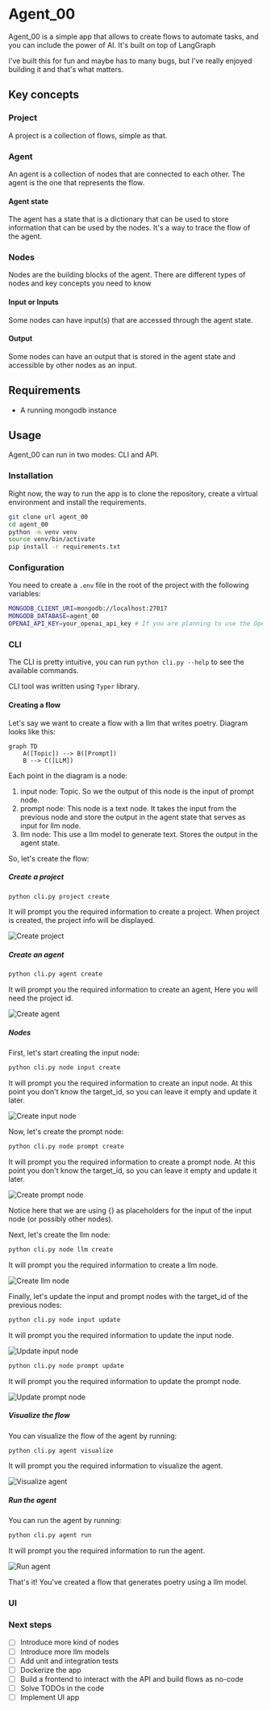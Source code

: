 # Agent_00

Agent_00 is a simple app that allows to create flows to automate tasks, and you can include the power of AI. It's built on top of LangGraph

I've built this for fun and maybe has to many bugs, but I've really enjoyed building it and that's what matters.

## Key concepts

### Project

A project is a collection of flows, simple as that.

### Agent

An agent is a collection of nodes that are connected to each other. The agent is the one that represents the flow.

#### Agent state

The agent has a state that is a dictionary that can be used to store information that can be used by the nodes. It's a way to trace the flow of the agent.

### Nodes

Nodes are the building blocks of the agent. There are different types of nodes and key concepts you need to know

#### Input or Inputs

Some nodes can have input(s) that are accessed through the agent state.

#### Output

Some nodes can have an output that is stored in the agent state and accessible by other nodes as an input.

## Requirements

- A running mongodb instance

## Usage

Agent_00 can run in two modes: CLI and API.

### Installation

Right now, the way to run the app is to clone the repository, create a virtual environment and install the requirements.

```bash
git clone url agent_00
cd agent_00
python -m venv venv
source venv/bin/activate
pip install -r requirements.txt
```

### Configuration

You need to create a `.env` file in the root of the project with the following variables:

```bash
MONGODB_CLIENT_URI=mongodb://localhost:27017
MONGODB_DATABASE=agent_00
OPENAI_API_KEY=your_openai_api_key # If you are planning to use the OpenAI API
```

### CLI

The CLI is pretty intuitive, you can run `python cli.py --help` to see the available commands.

CLI tool was written using `Typer` library.

#### Creating a flow

Let's say we want to create a flow with a llm that writes poetry. Diagram looks like this:

```mermaid
graph TD
    A([Topic]) --> B([Prompt])
    B --> C([LLM])
```
Each point in the diagram is a node:

1. input node: Topic. So we the output of this node is the input of prompt node.
2. prompt node: This node is a text node. It takes the input from the previous node and store the output in the agent state that serves as input for llm node.
3. llm node: This use a llm model to generate text. Stores the output in the agent state.

So, let's create the flow:

##### Create a project
```bash
python cli.py project create
```

It will prompt you the required information to create a project. When project is created, the project info will be displayed.

![Create project](./backend/images/create_project.png)

##### Create an agent

```bash
python cli.py agent create
```

It will prompt you the required information to create an agent, Here you will need the project id.

![Create agent](./backend/images/create_agent.png)

##### Nodes

First, let's start creating the input node:

```bash
python cli.py node input create
```

It will prompt you the required information to create an input node. At this point you don't know the target_id, so you can leave it empty and update it later.

![Create input node](./backend/images/create_input_node.png)

Now, let's create the prompt node:

```bash
python cli.py node prompt create
```

It will prompt you the required information to create a prompt node. At this point you don't know the target_id, so you can leave it empty and update it later.

![Create prompt node](./backend/images/create_prompt_node.png)

Notice here that we are using {} as placeholders for the input of the input node (or possibly other nodes).

Next, let's create the llm node:

```bash
python cli.py node llm create
```

It will prompt you the required information to create a llm node.

![Create llm node](./backend/images/create_llm_node.png)

Finally, let's update the input and prompt nodes with the target_id of the previous nodes:

```bash
python cli.py node input update
```

It will prompt you the required information to update the input node.

![Update input node](./backend/images/update_input_node.png)

```bash
python cli.py node prompt update
```

It will prompt you the required information to update the prompt node.

![Update prompt node](./backend/images/update_prompt_node.png)

##### Visualize the flow

You can visualize the flow of the agent by running:

```bash
python cli.py agent visualize
```

It will prompt you the required information to visualize the agent.

![Visualize agent](./backend/images/visualize_agent.png)

##### Run the agent

You can run the agent by running:

```bash
python cli.py agent run
```

It will prompt you the required information to run the agent.

![Run agent](./backend/images/run_agent.png)

That's it! You've created a flow that generates poetry using a llm model.

### UI

### Next steps

- [ ] Introduce more kind of nodes
- [ ] Introduce more llm models
- [ ] Add unit and integration tests
- [ ] Dockerize the app
- [ ] Build a frontend to interact with the API and build flows as no-code
- [ ] Solve TODOs in the code
- [ ] Implement UI app
